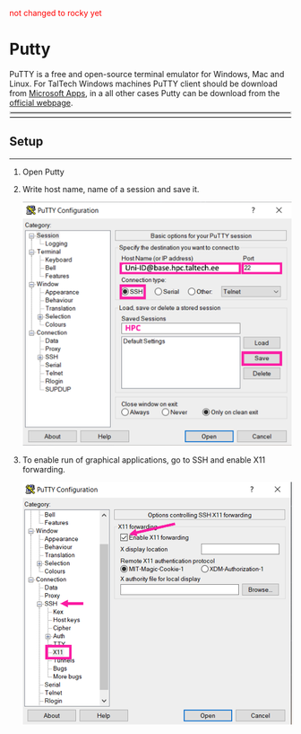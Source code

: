 <span style="color:red">not changed to rocky yet</span>

# Putty

PuTTY is a free and open-source terminal emulator for Windows, Mac and Linux. 
For TalTech Windows machines PuTTY client should be download from [Microsoft Apps](https://apps.microsoft.com/detail/xpfnzksklbp7rj?hl=en-US&gl=US), in a all other cases Putty can be download from the [official webpage](https://www.chiark.greenend.org.uk/~sgtatham/putty/latest.html).  


<br>
<hr style="margin-right: 0px; margin-bottom: 4px; margin-left: 0px; margin-top: -24px; border:2px solid  #d9d9d9 "></hr>
<hr style="margin: 4px 0px; border:1px solid  #d9d9d9 "></hr>

## Setup

---

1. Open Putty

2. Write host name, name of a session and save it.

	![Putty1](pictures/putty-1.png)

3. To enable run of graphical applications, go to SSH and enable X11 forwarding.

	![Putty2](pictures/putty-2.png)


<br>
<br>
